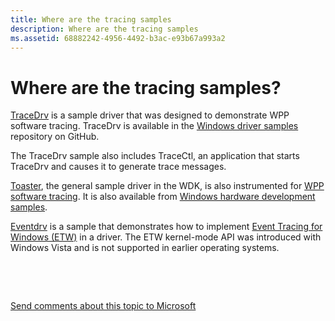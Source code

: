 ```yaml
---
title: Where are the tracing samples
description: Where are the tracing samples
ms.assetid: 68882242-4956-4492-b3ac-e93b67a993a2
---
```


# Where are the tracing samples?


[TraceDrv](http://go.microsoft.com/fwlink/p/?LinkId=617726) is a sample driver that was designed to demonstrate WPP software tracing. TraceDrv is available in the [Windows driver samples](http://go.microsoft.com/fwlink/p/?LinkId=616507 ) repository on GitHub.

The TraceDrv sample also includes TraceCtl, an application that starts TraceDrv and causes it to generate trace messages.

[Toaster](http://go.microsoft.com/fwlink/p/?linkid=256195), the general sample driver in the WDK, is also instrumented for [WPP software tracing](wpp-software-tracing.md). It is also available from [Windows hardware development samples](http://go.microsoft.com/fwlink/p/?LinkId=618052).

[Eventdrv](http://go.microsoft.com/fwlink/p/?LinkId=617724) is a sample that demonstrates how to implement [Event Tracing for Windows (ETW)](event-tracing-for-windows--etw-.md) in a driver. The ETW kernel-mode API was introduced with Windows Vista and is not supported in earlier operating systems.

 

 

[Send comments about this topic to Microsoft](mailto:wsddocfb@microsoft.com?subject=Documentation%20feedback%20[devtest\devtest]:%20Where%20are%20the%20tracing%20samples?%20%20RELEASE:%20%2811/17/2016%29&body=%0A%0APRIVACY%20STATEMENT%0A%0AWe%20use%20your%20feedback%20to%20improve%20the%20documentation.%20We%20don't%20use%20your%20email%20address%20for%20any%20other%20purpose,%20and%20we'll%20remove%20your%20email%20address%20from%20our%20system%20after%20the%20issue%20that%20you're%20reporting%20is%20fixed.%20While%20we're%20working%20to%20fix%20this%20issue,%20we%20might%20send%20you%20an%20email%20message%20to%20ask%20for%20more%20info.%20Later,%20we%20might%20also%20send%20you%20an%20email%20message%20to%20let%20you%20know%20that%20we've%20addressed%20your%20feedback.%0A%0AFor%20more%20info%20about%20Microsoft's%20privacy%20policy,%20see%20http://privacy.microsoft.com/default.aspx. "Send comments about this topic to Microsoft")




